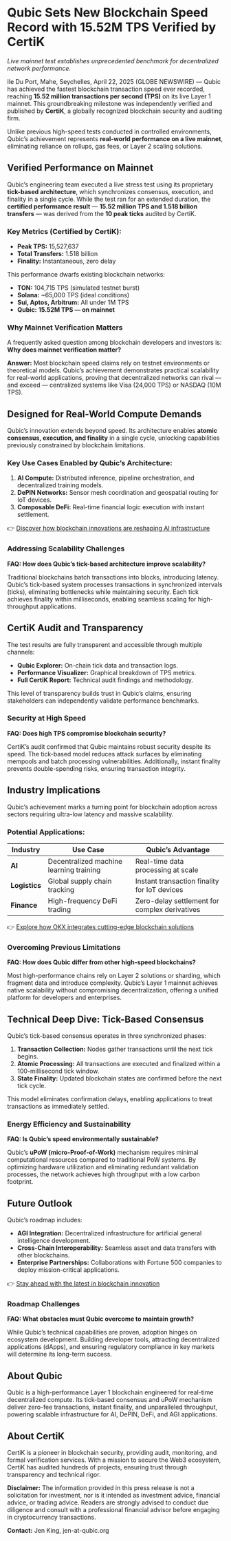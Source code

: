 # Qubic Sets New Blockchain Speed Record with 15.52M TPS Verified by CertiK  

_Live mainnet test establishes unprecedented benchmark for decentralized network performance._  

Ile Du Port, Mahe, Seychelles, April 22, 2025 (GLOBE NEWSWIRE) — Qubic has achieved the fastest blockchain transaction speed ever recorded, reaching **15.52 million transactions per second (TPS)** on its live Layer 1 mainnet. This groundbreaking milestone was independently verified and published by **CertiK**, a globally recognized blockchain security and auditing firm.  

Unlike previous high-speed tests conducted in controlled environments, Qubic’s achievement represents **real-world performance on a live mainnet**, eliminating reliance on rollups, gas fees, or Layer 2 scaling solutions.  

## Verified Performance on Mainnet  

Qubic’s engineering team executed a live stress test using its proprietary **tick-based architecture**, which synchronizes consensus, execution, and finality in a single cycle. While the test ran for an extended duration, the **certified performance result** — **15.52 million TPS and 1.518 billion transfers** — was derived from the **10 peak ticks** audited by CertiK.  

### Key Metrics (Certified by CertiK):  
- **Peak TPS:** 15,527,637  
- **Total Transfers:** 1.518 billion  
- **Finality:** Instantaneous, zero delay  

This performance dwarfs existing blockchain networks:  
- **TON:** 104,715 TPS (simulated testnet burst)  
- **Solana:** ~65,000 TPS (ideal conditions)  
- **Sui, Aptos, Arbitrum:** All under 1M TPS  
- **Qubic:** **15.52M TPS — on mainnet**  

### Why Mainnet Verification Matters  

A frequently asked question among blockchain developers and investors is: **Why does mainnet verification matter?**  

**Answer:** Most blockchain speed claims rely on testnet environments or theoretical models. Qubic’s achievement demonstrates practical scalability for real-world applications, proving that decentralized networks can rival — and exceed — centralized systems like Visa (24,000 TPS) or NASDAQ (10M TPS).  

## Designed for Real-World Compute Demands  

Qubic’s innovation extends beyond speed. Its architecture enables **atomic consensus, execution, and finality** in a single cycle, unlocking capabilities previously constrained by blockchain limitations.  

### Key Use Cases Enabled by Qubic’s Architecture:  
1. **AI Compute:** Distributed inference, pipeline orchestration, and decentralized training models.  
2. **DePIN Networks:** Sensor mesh coordination and geospatial routing for IoT devices.  
3. **Composable DeFi:** Real-time financial logic execution with instant settlement.  

👉 [Discover how blockchain innovations are reshaping AI infrastructure](https://bit.ly/okx-bonus)  

### Addressing Scalability Challenges  

**FAQ: How does Qubic’s tick-based architecture improve scalability?**  

Traditional blockchains batch transactions into blocks, introducing latency. Qubic’s tick-based system processes transactions in synchronized intervals (ticks), eliminating bottlenecks while maintaining security. Each tick achieves finality within milliseconds, enabling seamless scaling for high-throughput applications.  

## CertiK Audit and Transparency  

The test results are fully transparent and accessible through multiple channels:  
- **Qubic Explorer:** On-chain tick data and transaction logs.  
- **Performance Visualizer:** Graphical breakdown of TPS metrics.  
- **Full CertiK Report:** Technical audit findings and methodology.  

This level of transparency builds trust in Qubic’s claims, ensuring stakeholders can independently validate performance benchmarks.  

### Security at High Speed  

**FAQ: Does high TPS compromise blockchain security?**  

CertiK’s audit confirmed that Qubic maintains robust security despite its speed. The tick-based model reduces attack surfaces by eliminating mempools and batch processing vulnerabilities. Additionally, instant finality prevents double-spending risks, ensuring transaction integrity.  

## Industry Implications  

Qubic’s achievement marks a turning point for blockchain adoption across sectors requiring ultra-low latency and massive scalability.  

### Potential Applications:  
| Industry | Use Case | Qubic’s Advantage |  
|---------|----------|------------------|  
| **AI** | Decentralized machine learning training | Real-time data processing at scale |  
| **Logistics** | Global supply chain tracking | Instant transaction finality for IoT devices |  
| **Finance** | High-frequency DeFi trading | Zero-delay settlement for complex derivatives |  

👉 [Explore how OKX integrates cutting-edge blockchain solutions](https://bit.ly/okx-bonus)  

### Overcoming Previous Limitations  

**FAQ: How does Qubic differ from other high-speed blockchains?**  

Most high-performance chains rely on Layer 2 solutions or sharding, which fragment data and introduce complexity. Qubic’s Layer 1 mainnet achieves native scalability without compromising decentralization, offering a unified platform for developers and enterprises.  

## Technical Deep Dive: Tick-Based Consensus  

Qubic’s tick-based consensus operates in three synchronized phases:  
1. **Transaction Collection:** Nodes gather transactions until the next tick begins.  
2. **Atomic Processing:** All transactions are executed and finalized within a 100-millisecond tick window.  
3. **State Finality:** Updated blockchain states are confirmed before the next tick cycle.  

This model eliminates confirmation delays, enabling applications to treat transactions as immediately settled.  

### Energy Efficiency and Sustainability  

**FAQ: Is Qubic’s speed environmentally sustainable?**  

Qubic’s **uPoW (micro-Proof-of-Work)** mechanism requires minimal computational resources compared to traditional PoW systems. By optimizing hardware utilization and eliminating redundant validation processes, the network achieves high throughput with a low carbon footprint.  

## Future Outlook  

Qubic’s roadmap includes:  
- **AGI Integration:** Decentralized infrastructure for artificial general intelligence development.  
- **Cross-Chain Interoperability:** Seamless asset and data transfers with other blockchains.  
- **Enterprise Partnerships:** Collaborations with Fortune 500 companies to deploy mission-critical applications.  

👉 [Stay ahead with the latest in blockchain innovation](https://bit.ly/okx-bonus)  

### Roadmap Challenges  

**FAQ: What obstacles must Qubic overcome to maintain growth?**  

While Qubic’s technical capabilities are proven, adoption hinges on ecosystem development. Building developer tools, attracting decentralized applications (dApps), and ensuring regulatory compliance in key markets will determine its long-term success.  

## About Qubic  

Qubic is a high-performance Layer 1 blockchain engineered for real-time decentralized compute. Its tick-based consensus and uPoW mechanism deliver zero-fee transactions, instant finality, and unparalleled throughput, powering scalable infrastructure for AI, DePIN, DeFi, and AGI applications.  

## About CertiK  

CertiK is a pioneer in blockchain security, providing audit, monitoring, and formal verification services. With a mission to secure the Web3 ecosystem, CertiK has audited hundreds of projects, ensuring trust through transparency and technical rigor.  

**Disclaimer:** The information provided in this press release is not a solicitation for investment, nor is it intended as investment advice, financial advice, or trading advice. Readers are strongly advised to conduct due diligence and consult with a professional financial advisor before engaging in cryptocurrency transactions.  

**Contact:** Jen King, jen-at-qubic.org